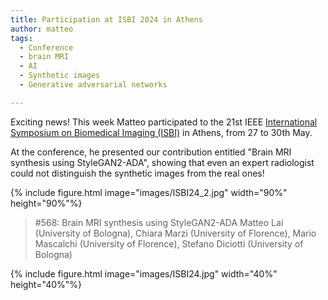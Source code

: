 ```yaml
---
title: Participation at ISBI 2024 in Athens
author: matteo
tags: 
  - Conference
  - brain MRI
  - AI
  - Synthetic images
  - Generative adversarial networks

---
```


Exciting news!
This week Matteo participated to the 21st IEEE [International Symposium on Biomedical Imaging (ISBI)](https://biomedicalimaging.org/2024/) in Athens, from 27 to 30th May.

At the conference, he presented our contribution entitled "Brain MRI synthesis using StyleGAN2-ADA", showing that even an expert radiologist could not distinguish the synthetic images from the real ones!


{% include figure.html image="images/ISBI24_2.jpg" width="90%" height="90%"%}

> #568: Brain MRI synthesis using StyleGAN2-ADA
> Matteo Lai (University of Bologna), Chiara Marzi (University of Florence), Mario Mascalchi (University of Florence), Stefano Diciotti (University of Bologna)

{% include figure.html image="images/ISBI24.jpg" width="40%" height="40%"%}

